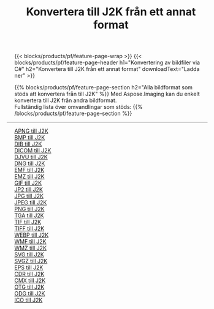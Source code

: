 ﻿---
title: Konvertera till J2K från ett annat format 
weight: 3920
url: /sv/java/conversion/to/j2k 
lang: sv
langdirlevel: 2
locales: zh-hans,ja,it,ru,de,es,fr,nl,id,lt,pl,pt,vi,tr,ko,zh-hant,ar,hi,th,sv,cs,uk,he
description: Med Aspose.Imaging kan du enkelt konvertera till J2K från andra format
---

{{< blocks/products/pf/feature-page-wrap >}}
{{< blocks/products/pf/feature-page-header h1="Konvertering av bildfiler via C#" h2="Konvertera till J2K från ett annat format" downloadText="Ladda ner" >}}


{{% blocks/products/pf/feature-page-section  h2="Alla bildformat som stöds att konvertera från till J2K" %}}
Med Aspose.Imaging kan du enkelt konvertera till J2K från andra bildformat.
<br/>
Fullständig lista över omvandlingar som stöds:
{{% /blocks/products/pf/feature-page-section %}}
<div class="container-fluid productfamilypage bg-gray">
    <div class="convertypes bg-gray agp-content section">
        <div class="container">
		<hr style="margin-left:-20px;"/>
		<div class="row other-converters">
		    <div class='col-md-2 other-converter remove-lp remove-rp'><a href="/imaging/sv/java/conversion/apng-to-j2k" >APNG till J2K</a></div>
<div class='col-md-2 other-converter remove-lp remove-rp'><a href="/imaging/sv/java/conversion/bmp-to-j2k" >BMP till J2K</a></div>
<div class='col-md-2 other-converter remove-lp remove-rp'><a href="/imaging/sv/java/conversion/dib-to-j2k" >DIB till J2K</a></div>
<div class='col-md-2 other-converter remove-lp remove-rp'><a href="/imaging/sv/java/conversion/dicom-to-j2k" >DICOM till J2K</a></div>
<div class='col-md-2 other-converter remove-lp remove-rp'><a href="/imaging/sv/java/conversion/djvu-to-j2k" >DJVU till J2K</a></div>
<div class='col-md-2 other-converter remove-lp remove-rp'><a href="/imaging/sv/java/conversion/dng-to-j2k" >DNG till J2K</a></div>
<div class='col-md-2 other-converter remove-lp remove-rp'><a href="/imaging/sv/java/conversion/emf-to-j2k" >EMF till J2K</a></div>
<div class='col-md-2 other-converter remove-lp remove-rp'><a href="/imaging/sv/java/conversion/emz-to-j2k" >EMZ till J2K</a></div>
<div class='col-md-2 other-converter remove-lp remove-rp'><a href="/imaging/sv/java/conversion/gif-to-j2k" >GIF till J2K</a></div>
<div class='col-md-2 other-converter remove-lp remove-rp'><a href="/imaging/sv/java/conversion/jp2-to-j2k" >JP2 till J2K</a></div>
<div class='col-md-2 other-converter remove-lp remove-rp'><a href="/imaging/sv/java/conversion/jpg-to-j2k" >JPG till J2K</a></div>
<div class='col-md-2 other-converter remove-lp remove-rp'><a href="/imaging/sv/java/conversion/jpeg-to-j2k" >JPEG till J2K</a></div>
<div class='col-md-2 other-converter remove-lp remove-rp'><a href="/imaging/sv/java/conversion/png-to-j2k" >PNG till J2K</a></div>
<div class='col-md-2 other-converter remove-lp remove-rp'><a href="/imaging/sv/java/conversion/tga-to-j2k" >TGA till J2K</a></div>
<div class='col-md-2 other-converter remove-lp remove-rp'><a href="/imaging/sv/java/conversion/tif-to-j2k" >TIF till J2K</a></div>
<div class='col-md-2 other-converter remove-lp remove-rp'><a href="/imaging/sv/java/conversion/tiff-to-j2k" >TIFF till J2K</a></div>
<div class='col-md-2 other-converter remove-lp remove-rp'><a href="/imaging/sv/java/conversion/webp-to-j2k" >WEBP till J2K</a></div>
<div class='col-md-2 other-converter remove-lp remove-rp'><a href="/imaging/sv/java/conversion/wmf-to-j2k" >WMF till J2K</a></div>
<div class='col-md-2 other-converter remove-lp remove-rp'><a href="/imaging/sv/java/conversion/wmz-to-j2k" >WMZ till J2K</a></div>
<div class='col-md-2 other-converter remove-lp remove-rp'><a href="/imaging/sv/java/conversion/svg-to-j2k" >SVG till J2K</a></div>
<div class='col-md-2 other-converter remove-lp remove-rp'><a href="/imaging/sv/java/conversion/svgz-to-j2k" >SVGZ till J2K</a></div>
<div class='col-md-2 other-converter remove-lp remove-rp'><a href="/imaging/sv/java/conversion/eps-to-j2k" >EPS till J2K</a></div>
<div class='col-md-2 other-converter remove-lp remove-rp'><a href="/imaging/sv/java/conversion/cdr-to-j2k" >CDR till J2K</a></div>
<div class='col-md-2 other-converter remove-lp remove-rp'><a href="/imaging/sv/java/conversion/cmx-to-j2k" >CMX till J2K</a></div>
<div class='col-md-2 other-converter remove-lp remove-rp'><a href="/imaging/sv/java/conversion/otg-to-j2k" >OTG till J2K</a></div>
<div class='col-md-2 other-converter remove-lp remove-rp'><a href="/imaging/sv/java/conversion/odg-to-j2k" >ODG till J2K</a></div>
<div class='col-md-2 other-converter remove-lp remove-rp'><a href="/imaging/sv/java/conversion/ico-to-j2k" >ICO till J2K</a></div>
                </div>
        </div>
    </div>
</div>
<br/>

